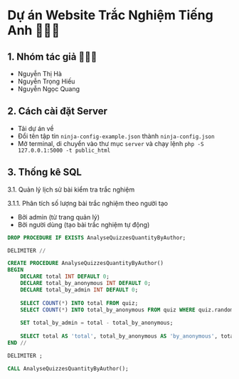 # Dự án Website Trắc Nghiệm Tiếng Anh 🍍🍍🍍

## 1. Nhóm tác giả 🍎🍎🍎

- Nguyễn Thị Hà
- Nguyễn Trọng Hiếu
- Nguyễn Ngọc Quang

## 2. Cách cài đặt Server

- Tải dự án về
- Đổi tên tập tin `ninja-config-example.json` thành `ninja-config.json`
- Mở terminal, di chuyển vào thư mục `server` và chạy lệnh `php -S 127.0.0.1:5000 -t public_html`

## 3. Thống kê SQL

3.1. Quản lý lịch sử bài kiểm tra trắc nghiệm

3.1.1. Phân tích số lượng bài trắc nghiệm theo người tạo

- Bởi admin (từ trang quản lý)
- Bởi người dùng (tạo bài trắc nghiệm tự động)

```sql
DROP PROCEDURE IF EXISTS AnalyseQuizzesQuantityByAuthor;

DELIMITER //

CREATE PROCEDURE AnalyseQuizzesQuantityByAuthor()
BEGIN
	DECLARE total INT DEFAULT 0;
	DECLARE total_by_anonymous INT DEFAULT 0;
	DECLARE total_by_admin INT DEFAULT 0;
	
	SELECT COUNT(*) INTO total FROM quiz;
	SELECT COUNT(*) INTO total_by_anonymous FROM quiz WHERE quiz.random_at IS NULL;
	
	SET total_by_admin = total - total_by_anonymous;
	
	SELECT total AS 'total', total_by_anonymous AS 'by_anonymous', total_by_admin AS 'by_admin';
END //

DELIMITER ;

CALL AnalyseQuizzesQuantityByAuthor();
```
